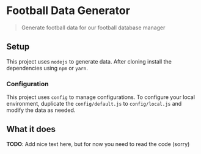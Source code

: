 # Football Data Generator

> Generate football data for our football database manager

## Setup
This project uses `nodejs` to generate data.
After cloning install the dependencies using `npm` or `yarn`.

### Configuration
This project uses `config` to manage configurations.
To configure your local environment, duplicate the `config/default.js` to `config/local.js` and modify the data as needed.

## What it does
**TODO**: Add nice text here, but for now you need to read the code (sorry)
